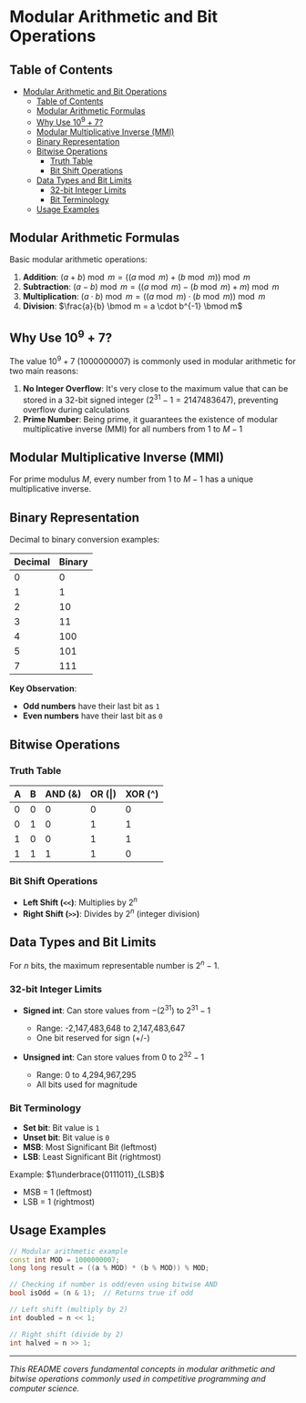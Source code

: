# Modular Arithmetic and Bit Operations

## Table of Contents
- [Modular Arithmetic and Bit Operations](#modular-arithmetic-and-bit-operations)
  - [Table of Contents](#table-of-contents)
  - [Modular Arithmetic Formulas](#modular-arithmetic-formulas)
  - [Why Use $10^9 + 7$?](#why-use-109--7)
  - [Modular Multiplicative Inverse (MMI)](#modular-multiplicative-inverse-mmi)
  - [Binary Representation](#binary-representation)
  - [Bitwise Operations](#bitwise-operations)
    - [Truth Table](#truth-table)
    - [Bit Shift Operations](#bit-shift-operations)
  - [Data Types and Bit Limits](#data-types-and-bit-limits)
    - [32-bit Integer Limits](#32-bit-integer-limits)
    - [Bit Terminology](#bit-terminology)
  - [Usage Examples](#usage-examples)

## Modular Arithmetic Formulas

Basic modular arithmetic operations:

1. **Addition**: $(a + b) \bmod m = ((a \bmod m) + (b \bmod m)) \bmod m$
2. **Subtraction**: $(a - b) \bmod m = ((a \bmod m) - (b \bmod m) + m) \bmod m$
3. **Multiplication**: $(a \cdot b) \bmod m = ((a \bmod m) \cdot (b \bmod m)) \bmod m$
4. **Division**: $\frac{a}{b} \bmod m = a \cdot b^{-1} \bmod m$

## Why Use $10^9 + 7$?

The value $10^9 + 7$ (1000000007) is commonly used in modular arithmetic for two main reasons:

1. **No Integer Overflow**: It's very close to the maximum value that can be stored in a 32-bit signed integer $(2^{31} - 1 = 2147483647)$, preventing overflow during calculations
2. **Prime Number**: Being prime, it guarantees the existence of modular multiplicative inverse (MMI) for all numbers from $1$ to $M-1$

## Modular Multiplicative Inverse (MMI)

For prime modulus $M$, every number from $1$ to $M-1$ has a unique multiplicative inverse.

## Binary Representation

Decimal to binary conversion examples:

| Decimal | Binary |
| ------- | ------ |
| 0       | 0      |
| 1       | 1      |
| 2       | 10     |
| 3       | 11     |
| 4       | 100    |
| 5       | 101    |
| 7       | 111    |

**Key Observation**: 
- **Odd numbers** have their last bit as `1`
- **Even numbers** have their last bit as `0`

## Bitwise Operations

### Truth Table

| A   | B   | AND (&) | OR (\|) | XOR (^) |
| --- | --- | ------- | ------- | ------- |
| 0   | 0   | 0       | 0       | 0       |
| 0   | 1   | 0       | 1       | 1       |
| 1   | 0   | 0       | 1       | 1       |
| 1   | 1   | 1       | 1       | 0       |

### Bit Shift Operations

- **Left Shift (`<<`)**: Multiplies by $2^n$
- **Right Shift (`>>`)**: Divides by $2^n$ (integer division)

## Data Types and Bit Limits

For $n$ bits, the maximum representable number is $2^n - 1$.

### 32-bit Integer Limits

- **Signed int**: Can store values from $-(2^{31})$ to $2^{31} - 1$
  - Range: -2,147,483,648 to 2,147,483,647
  - One bit reserved for sign (+/-)

- **Unsigned int**: Can store values from $0$ to $2^{32} - 1$
  - Range: 0 to 4,294,967,295
  - All bits used for magnitude

### Bit Terminology

- **Set bit**: Bit value is `1`
- **Unset bit**: Bit value is `0`
- **MSB**: Most Significant Bit (leftmost)
- **LSB**: Least Significant Bit (rightmost)

Example: $1\underbrace{0111011}_{LSB}$
- MSB = 1 (leftmost)
- LSB = 1 (rightmost)

## Usage Examples

```cpp
// Modular arithmetic example
const int MOD = 1000000007;
long long result = ((a % MOD) * (b % MOD)) % MOD;

// Checking if number is odd/even using bitwise AND
bool isOdd = (n & 1);  // Returns true if odd

// Left shift (multiply by 2)
int doubled = n << 1;

// Right shift (divide by 2)
int halved = n >> 1;
```

---

*This README covers fundamental concepts in modular arithmetic and bitwise operations commonly used in competitive programming and computer science.*